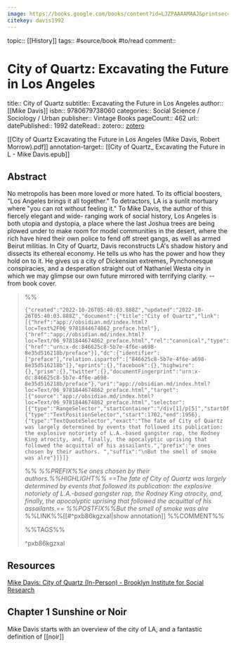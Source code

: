 ```yaml
---
image: https://books.google.com/books/content?id=LJZPAAAAMAAJ&printsec=frontcover&img=1&imgtk=AFLRE72McHPicHQp_SQQ7uup3JSyFyS2H1M0iZ6Z7nw8NvE18NWw130P1U8VlW5YBV985LRrGa7-oJNt8wVVUJ4RvvSWLK6AZAGkigOCvcS5WojwG_alyzpnlGmG3yrO6kAy1sjwSk80&source=gbs_api
citekey: davis1992
---
```


topic:: [[History]]
tags:: #source/book #to/read
comment::

# City of Quartz: Excavating the Future in Los Angeles

title:: City of Quartz
subtitle:: Excavating the Future in Los Angeles
author:: [[Mike Davis]]
isbn:: 9780679738060
categories:: Social Science / Sociology / Urban
publisher:: Vintage Books
pageCount:: 462
url::
datePublished:: 1992
dateRead::
zotero:: [zotero](zotero://select/items/@davis1992)

[[City of Quartz Excavating the Future in Los Angeles (Mike Davis, Robert Morrow).pdf]]
annotation-target:: [[City of Quartz_ Excavating the Future in L - Mike Davis.epub]]

## Abstract

No metropolis has been more loved or more hated. To its official boosters, "Los Angeles brings it all together." To detractors, LA is a sunlit mortuary where "you can rot without feeling it." To Mike Davis, the author of this fiercely elegant and wide- ranging work of social history, Los Angeles is both utopia and dystopia, a place where the last Joshua trees are being plowed under to make room for model communities in the desert, where the rich have hired their own police to fend off street gangs, as well as armed Beirut militias. In City of Quartz, Davis reconstructs LA's shadow history and dissects its ethereal economy. He tells us who has the power and how they hold on to it. He gives us a city of Dickensian extremes, Pynchonesque conspiracies, and a desperation straight out of Nathaniel Westa city in which we may glimpse our own future mirrored with terrifying clarity. -- from book cover.

> %%
>
> ```annotation-json
> {"created":"2022-10-26T05:40:03.888Z","updated":"2022-10-26T05:40:03.888Z","document":{"title":"City of Quartz","link":[{"href":"app://obsidian.md/index.html?loc=Text%2F06_9781844674862_preface.html"},{"href":"app://obsidian.md/index.html?loc=Text/06_9781844674862_preface.html","rel":"canonical","type":""},{"href":"urn:x-dc:846625c8-5b7e-4f6e-a698-8e35d516218b/preface"}],"dc":{"identifier":["preface"],"relation.ispartof":["846625c8-5b7e-4f6e-a698-8e35d516218b"]},"eprints":{},"facebook":{},"highwire":{},"prism":{},"twitter":{},"documentFingerprint":"urn:x-dc:846625c8-5b7e-4f6e-a698-8e35d516218b/preface"},"uri":"app://obsidian.md/index.html?loc=Text/06_9781844674862_preface.html","target":[{"source":"app://obsidian.md/index.html?loc=Text/06_9781844674862_preface.html","selector":[{"type":"RangeSelector","startContainer":"/div[1]/p[5]","startOffset":206,"endContainer":"/div[1]/p[5]","endOffset":460},{"type":"TextPositionSelector","start":1702,"end":1956},{"type":"TextQuoteSelector","exact":"The fate of City of Quartz was largely determined by events that followed its publication: the explosive notoriety of L.A.-based gangster rap, the Rodney King atrocity, and, finally, the apocalyptic uprising that followed the acquittal of his assailants.","prefix":"e ones chosen by their authors. ","suffix":"\nBut the smell of smoke was alre"}]}]}
> ```
>
> %%
> _%%PREFIX%%e ones chosen by their authors.%%HIGHLIGHT%% ==The fate of City of Quartz was largely determined by events that followed its publication: the explosive notoriety of L.A.-based gangster rap, the Rodney King atrocity, and, finally, the apocalyptic uprising that followed the acquittal of his assailants.== %%POSTFIX%%But the smell of smoke was alre_
> %%LINK%%[[#^pxb86kgzxal|show annotation]]
> %%COMMENT%%
>
> %%TAGS%%
>
> ^pxb86kgzxal



## Resources

[Mike Davis: City of Quartz (In-Person) - Brooklyn Institute for Social Research](https://thebrooklyninstitute.com/items/courses/new-york/mike-davis-city-of-quartz/)


## Chapter 1 Sunshine or Noir

Mike Davis starts with an overview of the city of LA, and a fantastic definition of [[noir]]